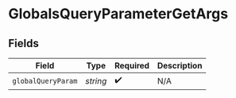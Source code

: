 # GlobalsQueryParameterGetArgs


## Fields

| Field              | Type               | Required           | Description        |
| ------------------ | ------------------ | ------------------ | ------------------ |
| `globalQueryParam` | *string*           | :heavy_check_mark: | N/A                |